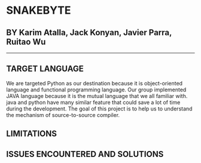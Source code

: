 # SNAKEBYTE
## BY Karim Atalla, Jack Konyan, Javier Parra, Ruitao Wu
---
## TARGET LANGUAGE
We are targeted Python as our destination because it is object-oriented language and functional programming language. Our group implemented JAVA language because it is the mutual language that we all familiar with. java and python have many similar feature that could save a lot of time during the development. The goal of this project is to help us to understand the mechanism of source-to-source compiler.
## LIMITATIONS
## ISSUES ENCOUNTERED AND SOLUTIONS